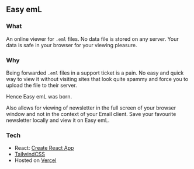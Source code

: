 ## Easy emL

### What

An online viewer for `.eml` files. No data file is stored on any server. Your data is safe in your browser for your viewing pleasure.

### Why

Being forwarded `.eml` files in a support ticket is a pain. No easy and quick way to view it without visiting sites that look quite spammy and force you to upload the file to their server.

Hence Easy emL was born.

Also allows for viewing of newsletter in the full screen of your browser window and not in the context of your Email client. Save your favourite newsletter locally and view it on Easy emL.

### Tech

- React: [Create React App](https://create-react-app.dev/)
- [TailwindCSS](https://tailwindcss.com/)
- Hosted on [Vercel](https://vercel.com/)
